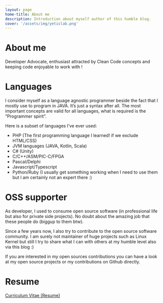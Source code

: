 ```yaml
---
layout: page
home-title: About me
description: Introduction about myself author of this humble blog.
cover: '/assets/img/yetislab.png'
---
```


# About me

Developer Advocate, enthusiast attracted by Clean Code concepts and keeping code enjoyable to work with !

# Languages

I consider myself as a language agnostic programmer beside the fact that I mostly use to program in JAVA. It’s just a syntax after all. The most important concepts are valid for all languages, what is required is the “Programmer spirit”.

Here is a subset of languages I’ve ever used:

* PHP (The first programming language I learned! if we exclude HTML/CSS)
* JVM languages (JAVA, Kotlin, Scala)
* C# (Unity)
* C/C++/ASM/PIC-C/FPGA
* Pascal/Delphi
* Javascript/Typescript
* Python/Ruby (I usually get something working when I need to use them but I am certainly not an expert there :)

# OSS supporter

As developer, I used to consume open source software (in professional life but also for private side projects). No doubt about the amazing job that these people do (biggup to them btw).

Since a few years now, I also try to contribute to the open source software community. I am surely not maintainer of huge projects such as Linux Kernel but still I try to share what I can with others at my humble level also via this blog :)

If you are interested in my open sources contributions you can have a look at my open source projects or my contributions on Github directly.

# Resume
<a href="/cv">Curriculum Vitae (Resume)</a>
